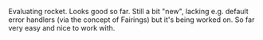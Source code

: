 Evaluating rocket. Looks good so far. Still a bit "new", lacking e.g. default error handlers (via the concept of Fairings) but it's being worked on. So far very easy and nice to work with.

